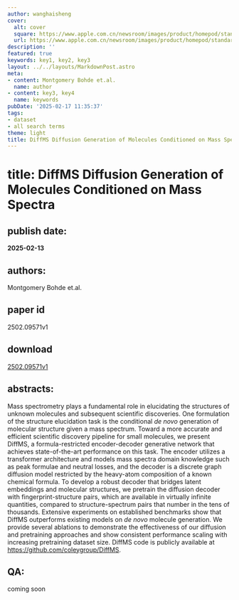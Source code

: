 ```yaml
---
author: wanghaisheng
cover:
  alt: cover
  square: https://www.apple.com.cn/newsroom/images/product/homepod/standard/Apple-HomePod-hero-230118_big.jpg.large_2x.jpg
  url: https://www.apple.com.cn/newsroom/images/product/homepod/standard/Apple-HomePod-hero-230118_big.jpg.large_2x.jpg
description: ''
featured: true
keywords: key1, key2, key3
layout: ../../layouts/MarkdownPost.astro
meta:
- content: Montgomery Bohde et.al.
  name: author
- content: key3, key4
  name: keywords
pubDate: '2025-02-17 11:35:37'
tags:
- dataset
- all search terms
theme: light
title: DiffMS Diffusion Generation of Molecules Conditioned on Mass Spectra
---
```


# title: DiffMS Diffusion Generation of Molecules Conditioned on Mass Spectra 
## publish date: 
**2025-02-13** 
## authors: 
  Montgomery Bohde et.al. 
## paper id
2502.09571v1
## download
[2502.09571v1](http://arxiv.org/abs/2502.09571v1)
## abstracts:
Mass spectrometry plays a fundamental role in elucidating the structures of unknown molecules and subsequent scientific discoveries. One formulation of the structure elucidation task is the conditional $\textit{de novo}$ generation of molecular structure given a mass spectrum. Toward a more accurate and efficient scientific discovery pipeline for small molecules, we present DiffMS, a formula-restricted encoder-decoder generative network that achieves state-of-the-art performance on this task. The encoder utilizes a transformer architecture and models mass spectra domain knowledge such as peak formulae and neutral losses, and the decoder is a discrete graph diffusion model restricted by the heavy-atom composition of a known chemical formula. To develop a robust decoder that bridges latent embeddings and molecular structures, we pretrain the diffusion decoder with fingerprint-structure pairs, which are available in virtually infinite quantities, compared to structure-spectrum pairs that number in the tens of thousands. Extensive experiments on established benchmarks show that DiffMS outperforms existing models on $\textit{de novo}$ molecule generation. We provide several ablations to demonstrate the effectiveness of our diffusion and pretraining approaches and show consistent performance scaling with increasing pretraining dataset size. DiffMS code is publicly available at https://github.com/coleygroup/DiffMS.
## QA:
coming soon
